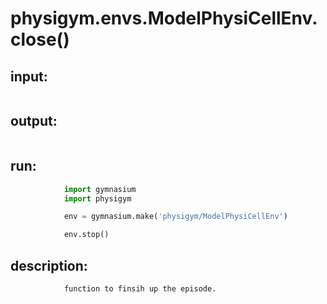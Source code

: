 # physigym.envs.ModelPhysiCellEnv.close()


## input:
```

```

## output:
```

```

## run:
```python
            import gymnasium
            import physigym

            env = gymnasium.make('physigym/ModelPhysiCellEnv')

            env.stop()

```

## description:
```
            function to finsih up the episode.
        
```